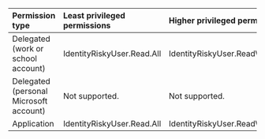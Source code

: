|Permission type|Least privileged permissions|Higher privileged permissions|
|:---|:---|:---|
|Delegated (work or school account)|IdentityRiskyUser.Read.All|IdentityRiskyUser.ReadWrite.All|
|Delegated (personal Microsoft account)|Not supported.|Not supported.|
|Application|IdentityRiskyUser.Read.All|IdentityRiskyUser.ReadWrite.All|